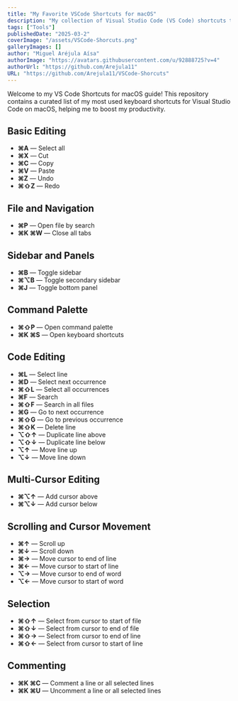 ```yaml
---
title: "My Favorite VSCode Shortcuts for macOS"
description: "My collection of Visual Studio Code (VS Code) shortcuts to boost productivity."
tags: ["Tools"]
publishedDate: "2025-03-2"
coverImage: "/assets/VSCode-Shorcuts.png"
galleryImages: []
author: "Miguel Aréjula Aísa"
authorImage: "https://avatars.githubusercontent.com/u/92888725?v=4"
authorUrl: "https://github.com/Arejula11"
URL: "https://github.com/Arejula11/VSCode-Shorcuts"
---
```


Welcome to my VS Code Shortcuts for macOS guide! This repository contains a curated list of my most used keyboard shortcuts for Visual Studio Code on macOS, helping me to boost my productivity.

## Basic Editing
- **⌘A** — Select all 
- **⌘X** — Cut 
- **⌘C** — Copy 
- **⌘V** — Paste 
- **⌘Z** — Undo 
- **⌘⇧Z** — Redo 

## File and Navigation
- **⌘P** — Open file by search 
- **⌘K ⌘W** — Close all tabs 

## Sidebar and Panels
- **⌘B** — Toggle sidebar 
- **⌘⌥B** — Toggle secondary sidebar
- **⌘J** — Toggle bottom panel 

## Command Palette
- **⌘⇧P** — Open command palette
- **⌘K ⌘S** — Open keyboard shortcuts

## Code Editing
- **⌘L** — Select line 
- **⌘D** — Select next occurrence
- **⌘⇧L** — Select all occurrences
- **⌘F** — Search 
- **⌘⇧F** — Search in all files 
- **⌘G** — Go to next occurrence
- **⌘⇧G** — Go to previous occurrence
- **⌘⇧K** — Delete line 
- **⌥⇧↑** — Duplicate line above 
- **⌥⇧↓** — Duplicate line below 
- **⌥↑** — Move line up
- **⌥↓** — Move line down 


## Multi-Cursor Editing
- **⌘⌥↑** — Add cursor above 
- **⌘⌥↓** — Add cursor below 

## Scrolling and Cursor Movement
- **⌘↑** — Scroll up 
- **⌘↓** — Scroll down 
- **⌘→** — Move cursor to end of line 
- **⌘←** — Move cursor to start of line 
- **⌥→** — Move cursor to end of word 
- **⌥←** — Move cursor to start of word 

## Selection
- **⌘⇧↑** — Select from cursor to start of file 
- **⌘⇧↓** — Select from cursor to end of file 
- **⌘⇧→** — Select from cursor to end of line 
- **⌘⇧←** — Select from cursor to start of line 

## Commenting
- **⌘K ⌘C** — Comment a line or all selected lines 
- **⌘K ⌘U** — Uncomment a line or all selected lines 